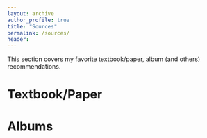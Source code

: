 ```yaml
---
layout: archive
author_profile: true
title: "Sources"
permalink: /sources/
header:
---
```

This section covers my favorite textbook/paper, album (and others) recommendations.

# Textbook/Paper



# Albums
